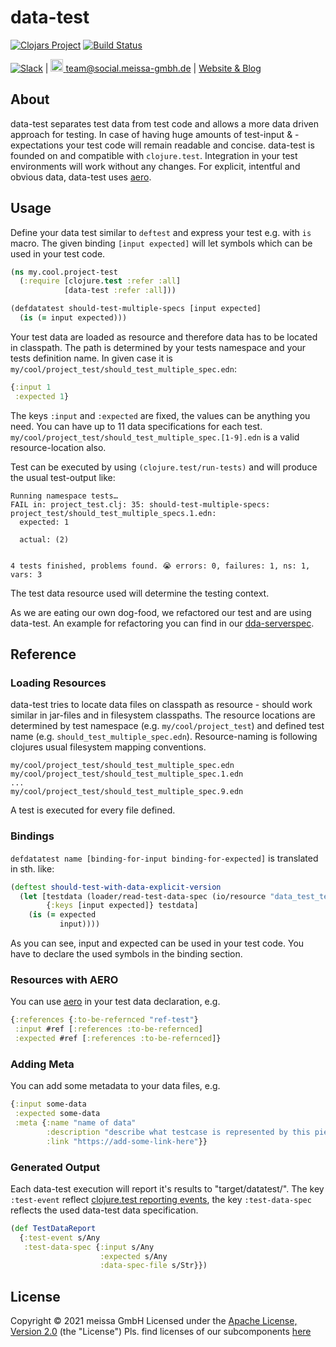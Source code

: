 # data-test
[![Clojars Project](https://img.shields.io/clojars/v/dda/data-test.svg)](https://clojars.org/dda/data-test)
[![Build Status](https://travis-ci.org/DomainDrivenArchitecture/data-test.svg?branch=master)](https://travis-ci.org/DomainDrivenArchitecture/data-test)

[![Slack](https://img.shields.io/badge/chat-clojurians-green.svg?style=flat)](https://clojurians.slack.com/messages/#dda-pallet/) | [<img src="https://meissa-gmbh.de/img/community/Mastodon_Logotype.svg" width=20 alt="team@social.meissa-gmbh.de"> team@social.meissa-gmbh.de](https://social.meissa-gmbh.de/@team) | [Website & Blog](https://domaindrivenarchitecture.org)

## About

data-test separates test data from test code and allows a more data driven approach for testing. In case of having huge amounts of test-input & -expectations your test code will remain readable and concise. data-test is founded on and compatible with `clojure.test`. Integration in your test environments will work without any changes. For explicit, intentful and obvious data, data-test uses [aero](https://github.com/juxt/aero).

## Usage

Define your data test similar to `deftest` and express your test e.g. with `is` macro. The given binding `[input expected]` will let symbols which can be used in your test code.

```clojure
(ns my.cool.project-test
  (:require [clojure.test :refer :all]
            [data-test :refer :all]))

(defdatatest should-test-multiple-specs [input expected]
  (is (= input expected)))
```

Your test data are loaded as resource and therefore data has to be located in classpath. The path is determined by your tests namespace and your tests definition name. In given case it is `my/cool/project_test/should_test_multiple_spec.edn`:

```clojure
{:input 1
 :expected 1}
```

The keys `:input` and `:expected` are fixed, the values can be anything you need. You can have up to 11 data specifications for each test. `my/cool/project_test/should_test_multiple_spec.[1-9].edn` is a valid resource-location also.

Test can be executed by using `(clojure.test/run-tests)` and will produce the usual test-output like:

```console
Running namespace tests…
FAIL in: project_test.clj: 35: should-test-multiple-specs: project_test/should_test_multiple_specs.1.edn:
  expected: 1

  actual: (2)


4 tests finished, problems found. 😭 errors: 0, failures: 1, ns: 1, vars: 3
```

The test data resource used will determine the testing context.

As we are eating our own dog-food, we refactored our test and are using data-test. An example for refactoring you can find in our [dda-serverspec](https://github.com/DomainDrivenArchitecture/dda-serverspec-crate/commit/43abadbdb96afde6b1dc85834e465ee61eb464d2).

## Reference

### Loading Resources

data-test tries to locate data files on classpath as resource - should work similar in jar-files and in filesystem classpaths. The resource locations are determined by test namespace (e.g. `my/cool/project_test`) and defined test name (e.g. `should_test_multiple_spec.edn`). Resource-naming is following clojures usual filesystem mapping conventions.


```console
my/cool/project_test/should_test_multiple_spec.edn
my/cool/project_test/should_test_multiple_spec.1.edn
...
my/cool/project_test/should_test_multiple_spec.9.edn
```

A test is executed for every file defined.

### Bindings

`defdatatest name [binding-for-input binding-for-expected]` is translated in sth. like:

```clojure
(deftest should-test-with-data-explicit-version
  (let [testdata (loader/read-test-data-spec (io/resource "data_test_test/should_test_with_data_explicit_version.edn"))
        {:keys [input expected]} testdata]
    (is (= expected
           input))))
```

As you can see, input and expected can be used in your test code. You have to declare the used symbols in the binding section.

### Resources with AERO

You can use [aero](https://github.com/juxt/aero) in your test data declaration, e.g.

```clojure
{:references {:to-be-refernced "ref-test"}
 :input #ref [:references :to-be-refernced]
 :expected #ref [:references :to-be-refernced]}
```

### Adding Meta
You can add some metadata to your data files, e.g.

```clojure
{:input some-data
 :expected some-data
 :meta {:name "name of data"
        :description "describe what testcase is represented by this piec of data"
        :link "https://add-some-link-here"}}
```

### Generated Output

Each data-test execution will report it's results to "target/datatest/". The key `:test-event` reflect [clojure.test reporting events](https://github.com/clojure/clojure/blob/8c402a8c9695a4eddc07cbbe0d95d44e1372f0bf/src/clj/clojure/test.clj#L214), the key `:test-data-spec` reflects the used data-test data specification.

```clojure
(def TestDataReport
  {:test-event s/Any
   :test-data-spec {:input s/Any
                    :expected s/Any
                    :data-spec-file s/Str}})
```

## License

Copyright © 2021 meissa GmbH
Licensed under the [Apache License, Version 2.0](LICENSE) (the "License")
Pls. find licenses of our subcomponents [here](doc/SUBCOMPONENT_LICENSE)
